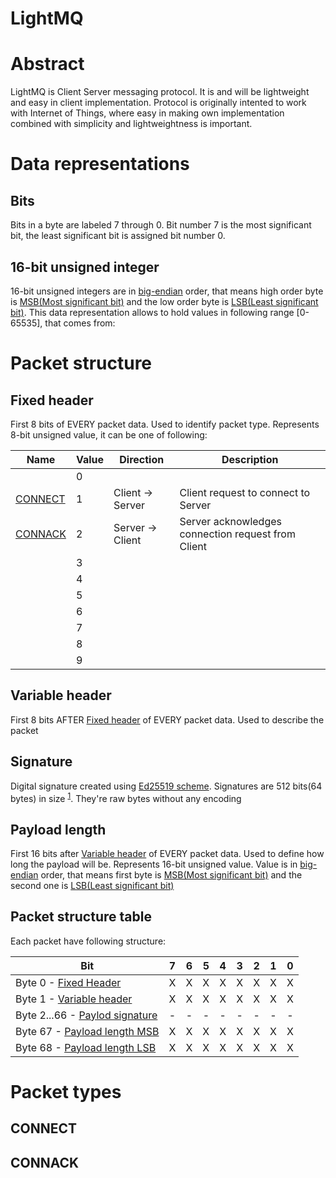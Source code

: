 # LightMQ

# Abstract
LightMQ is Client Server messaging protocol. It is and will be lightweight and easy in client implementation. Protocol is originally intented to work with Internet of Things, where easy in making own implementation combined with simplicity and lightweightness is important.


# Data representations
## Bits
Bits in a byte are labeled 7 through 0. Bit number 7 is the most significant bit, the least significant bit is assigned bit number 0.

## 16-bit unsigned integer
16-bit unsigned integers are in [big-endian](https://en.wikipedia.org/wiki/Endiannes) order, that means high order byte is [MSB(Most significant bit)](https://en.wikipedia.org/wiki/Bit_numbering#Most_significant_bit) and the low order byte is [LSB(Least significant bit)](https://en.wikipedia.org/wiki/Bit_numbering#Least_significant_bit). This data representation allows to hold values in following range [0-65535], that comes from:

# Packet structure
## Fixed header

First 8 bits of EVERY packet data. Used to identify packet type. Represents 8-bit unsigned value, it can be one of following:

| Name                | Value | Direction        | Description                                        |
| ------------------- | ----- | ---------------- | -------------------------------------------------- |
|                     | 0     |                  |                                                    |
| [CONNECT](#connect) | 1     | Client -> Server | Client request to connect to Server                |
| [CONNACK](#connack) | 2     | Server -> Client | Server acknowledges connection request from Client |
|                     | 3     |                  |                                                    |
|                     | 4     |                  |                                                    |
|                     | 5     |                  |                                                    |
|                     | 6     |                  |                                                    |
|                     | 7     |                  |                                                    |
|                     | 8     |                  |                                                    |
|                     | 9     |                  |                                                    |

## Variable header

First 8 bits AFTER [Fixed header](#fixed-header) of EVERY packet data. Used to describe the packet

## Signature
Digital signature created using [Ed25519 scheme](https://en.wikipedia.org/wiki/EdDSA). Signatures are 512 bits(64 bytes) in size <sup>[1](#references)</sup>. They're raw bytes without any encoding


## Payload length

First 16 bits after [Variable header](#variable-header) of EVERY packet data. Used to define how long the payload will be. Represents 16-bit unsigned value. Value is in [big-endian](https://en.wikipedia.org/wiki/Endianness) order, that means first byte is [MSB(Most significant bit)](https://en.wikipedia.org/wiki/Bit_numbering#Most_significant_bit) and the second one is [LSB(Least significant bit)](https://en.wikipedia.org/wiki/Bit_numbering#Least_significant_bit)

## Packet structure table

Each packet have following structure:

| Bit                                                |   7   |   6   |   5   |   4   |   3   |   2   |   1   |   0   |
| -------------------------------------------------- | :---: | :---: | :---: | :---: | :---: | :---: | :---: | :---: |
| Byte 0 - [Fixed Header](#fixed-header)             |   X   |   X   |   X   |   X   |   X   |   X   |   X   |   X   |
| Byte 1 - [Variable header](#variable-header)       |   X   |   X   |   X   |   X   |   X   |   X   |   X   |   X   |
| Byte 2...66 - [Paylod signature](#variable-header) |   -   |   -   |   -   |   -   |   -   |   -   |   -   |   -   |
| Byte 67 - [Payload length MSB](#variable-header)   |   X   |   X   |   X   |   X   |   X   |   X   |   X   |   X   |
| Byte 68 - [Payload length LSB](#variable-header)   |   X   |   X   |   X   |   X   |   X   |   X   |   X   |   X   |



# Packet types

## CONNECT



## CONNACK


